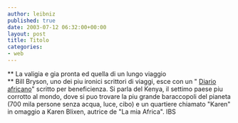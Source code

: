 ```yaml
---
author: leibniz
published: true
date: 2003-07-12 06:32:00+00:00
layout: post
title: Titolo
categories:
- web
---
```


 **   La valigia e gia pronta ed quella di un lungo viaggio   
** Bill Bryson, uno dei piu ironici scrittori di viaggi, esce con un " [ Diario africano](http://www.internetbookshop.it/ser/serdsp.asp?shop=238&c=PFAOFXM03O3RN)" scritto per beneficienza. Si parla del Kenya, il settimo paese piu corrotto al mondo, dove si puo trovare la piu grande baraccopoli del pianeta (700 mila persone senza acqua, luce, cibo) e un quartiere chiamato "Karen" in omaggio a Karen Blixen, autrice de "La mia Africa".
IBS
